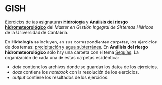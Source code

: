 # GISH
Ejercicios de las asignaturas [__Hidrología__](https://github.com/casadoj/GISH_Hidrologia/tree/master/Hidrologia) y [__Análisis del riesgo hidrometeorológico__](https://github.com/casadoj/GISH_Hidrologia/tree/master/AnalisisRiesgoHidrometeorologico) del _Master en Gestión Ingegral de Sistemas Hídricos_ de la Universidad de Cantabria.

En __Hidrología__ se incluyen, en sus correspondientes carpetas, los ejercicios de dos temas: [precipitación](https://github.com/casadoj/GISH_Hidrologia/tree/master/Precipitacion) y [agua subterránea](https://github.com/casadoj/GISH_Hidrologia/tree/master/AguaSubterranea). En __Análisis del riesgo hidrometeorológico__ sólo hay una carpeta con el tema [Sequías](https://github.com/casadoj/GISH_Hidrologia/tree/master/AnalisisRiesgoHidrometeorologico/Sequias). La organización de cada una de estas carpetas es idéntica:
* _data_ contiene los archivos donde se guardan los datos de los ejercicios.
* _docs_ contiene los _notebook_ con la resolución de los ejercicios.
* _output_ contiene los resultados de los ejercicios.
